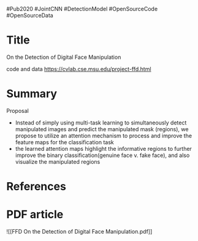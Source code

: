 #Pub2020
#JointCNN #DetectionModel #OpenSourceCode #OpenSourceData
# Title 
On the Detection of Digital Face Manipulation

code and data
https://cvlab.cse.msu.edu/project-ffd.html


# Summary
Proposal
- Instead of simply using multi-task learning to simultaneously detect manipulated images and predict the manipulated mask (regions), we propose to utilize an attention mechanism to process and improve the feature maps for the classification task
- the learned attention maps highlight the informative regions to further improve the binary classification(genuine face v. fake face), and also visualize the manipulated regions
# References


# PDF article
![[FFD On the Detection of Digital Face Manipulation.pdf]]